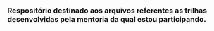 ### Respositório destinado aos arquivos referentes as trilhas desenvolvidas pela mentoria da qual estou participando.
